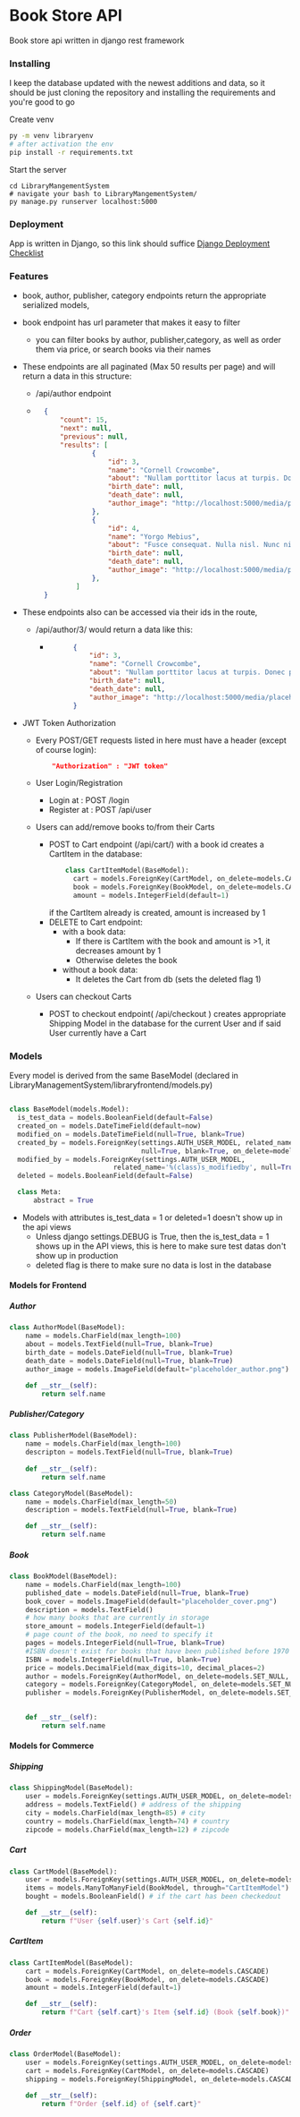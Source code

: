 # Book Store API
Book store api written in django rest framework

### Installing

I keep the database updated with the newest additions and data, so it should be just cloning the repository and installing the requirements and you're good to go

Create venv
```bash
py -m venv libraryenv
# after activation the env
pip install -r requirements.txt
```

Start the server
```
cd LibraryMangementSystem
# navigate your bash to LibraryMangementSystem/
py manage.py runserver localhost:5000
```

### Deployment
App is written in Django, so this link should suffice [Django Deployment Checklist](https://docs.djangoproject.com/en/3.1/howto/deployment/checklist/) 

### Features

- book, author, publisher, category endpoints return the appropriate serialized models,
- book endpoint has url parameter that makes it easy to filter 
  - you can filter books by author, publisher,category, as well as order them via price, or search books via their names
- These endpoints are all paginated (Max 50 results per page) and will return a data in this structure:
    - /api/author endpoint 
    - ```json
        {
            "count": 15,
            "next": null,
            "previous": null,
            "results": [
                    {
                        "id": 3,
                        "name": "Cornell Crowcombe",
                        "about": "Nullam porttitor lacus at turpis. Donec posuere metus vitae ipsum. Aliquam non mauris.\r\n\r\nMorbi non lectus. Aliquam sit amet diam in magna bibendum imperdiet. Nullam orci pede, venenatis non, sodales sed, tincidunt eu, felis.\r\n\r\nFusce posuere felis sed lacus. Morbi sem mauris, laoreet ut, rhoncus aliquet, pulvinar sed, nisl. Nunc rhoncus dui vel sem.\r\n\r\nSed sagittis. Nam congue, risus semper porta volutpat, quam pede lobortis ligula, sit amet eleifend pede libero quis orci. Nullam molestie nibh in lectus.",
                        "birth_date": null,
                        "death_date": null,
                        "author_image": "http://localhost:5000/media/placeholder_author.png"
                    },
                    {
                        "id": 4,
                        "name": "Yorgo Mebius",
                        "about": "Fusce consequat. Nulla nisl. Nunc nisl.\r\n\r\nDuis bibendum, felis sed interdum venenatis, turpis enim blandit mi, in porttitor pede justo eu massa. Donec dapibus. Duis at velit eu est congue elementum.\r\n\r\nIn hac habitasse platea dictumst. Morbi vestibulum, velit id pretium iaculis, diam erat fermentum justo, nec condimentum neque sapien placerat ante. Nulla justo.\r\n\r\nAliquam quis turpis eget elit sodales scelerisque. Mauris sit amet eros. Suspendisse accumsan tortor quis turpis.\r\n\r\nSed ante. Vivamus tortor. Duis mattis egestas metus.",
                        "birth_date": null,
                        "death_date": null,
                        "author_image": "http://localhost:5000/media/placeholder_author.png"
                    },
                ]
        }
      ```
- These endpoints also can be accessed via their ids in the route, 
    - /api/author/3/ would return a data like this:
        - ```json
                {
                    "id": 3,
                    "name": "Cornell Crowcombe",
                    "about": "Nullam porttitor lacus at turpis. Donec posuere metus vitae ipsum. Aliquam non mauris.\r\n\r\nMorbi non lectus. Aliquam sit amet diam in magna bibendum imperdiet. Nullam orci pede, venenatis non, sodales sed, tincidunt eu, felis.\r\n\r\nFusce posuere felis sed lacus. Morbi sem mauris, laoreet ut, rhoncus aliquet, pulvinar sed, nisl. Nunc rhoncus dui vel sem.\r\n\r\nSed sagittis. Nam congue, risus semper porta volutpat, quam pede lobortis ligula, sit amet eleifend pede libero quis orci. Nullam molestie nibh in lectus.",
                    "birth_date": null,
                    "death_date": null,
                    "author_image": "http://localhost:5000/media/placeholder_author.png"
                }
          ```

- JWT Token Authorization
  - Every POST/GET requests listed in here must have a header (except of course login):
    ```json
        "Authorization" : "JWT token" 
    ```
    
  - User Login/Registration
    - Login at : POST /login
    - Register at : POST /api/user

  - Users can add/remove books to/from their Carts
    - POST to Cart endpoint (/api/cart/) with a book id creates a CartItem in the database:
      ```py
          class CartItemModel(BaseModel):
            cart = models.ForeignKey(CartModel, on_delete=models.CASCADE)   
            book = models.ForeignKey(BookModel, on_delete=models.CASCADE)   
            amount = models.IntegerField(default=1) 
      ```
      if the CartItem already is created, amount is increased by 1
    - DELETE to Cart endpoint:
        - with a book data:
            - If there is CartItem with the book and amount is >1, it decreases amount by 1
            - Otherwise deletes the book
        - without a book data:
            - It deletes the Cart from db (sets the deleted flag 1)
            
  - Users can checkout Carts
    - POST to checkout endpoint( /api/checkout ) creates appropriate Shipping Model in the database for the current User and if said User currently have a Cart

### Models

Every model is derived from the same BaseModel (declared in LibraryManagementSystem/libraryfrontend/models.py)

```py

class BaseModel(models.Model):
  is_test_data = models.BooleanField(default=False) 
  created_on = models.DateTimeField(default=now)
  modified_on = models.DateTimeField(null=True, blank=True)
  created_by = models.ForeignKey(settings.AUTH_USER_MODEL, related_name='%(class)s_createdby', 
                                 null=True, blank=True, on_delete=models.SET_NULL)
  modified_by = models.ForeignKey(settings.AUTH_USER_MODEL,
                          related_name='%(class)s_modifiedby', null=True, blank=True, on_delete=models.SET_NULL)
  deleted = models.BooleanField(default=False)

  class Meta:
      abstract = True
```

- Models with attributes is_test_data = 1 or deleted=1 doesn't show up in the api views
  - Unless django settings.DEBUG is True, then the is_test_data = 1 shows up in the API views, this is here to make sure test datas don't show up in production
  - deleted flag is there to make sure no data is lost in the database

#### Models for Frontend

##### Author

```py
class AuthorModel(BaseModel):
    name = models.CharField(max_length=100)
    about = models.TextField(null=True, blank=True)
    birth_date = models.DateField(null=True, blank=True)
    death_date = models.DateField(null=True, blank=True)
    author_image = models.ImageField(default="placeholder_author.png")

    def __str__(self):
        return self.name
```

##### Publisher/Category
```py
class PublisherModel(BaseModel):
    name = models.CharField(max_length=100)
    descripton = models.TextField(null=True, blank=True)
    
    def __str__(self):
        return self.name

class CategoryModel(BaseModel):
    name = models.CharField(max_length=50)
    description = models.TextField(null=True, blank=True)

    def __str__(self):
        return self.name
```

##### Book
```py
class BookModel(BaseModel):
    name = models.CharField(max_length=100)
    published_date = models.DateField(null=True, blank=True)
    book_cover = models.ImageField(default="placeholder_cover.png")
    description = models.TextField()
    # how many books that are currently in storage
    store_amount = models.IntegerField(default=1)
    # page count of the book, no need to specify it
    pages = models.IntegerField(null=True, blank=True)
    #ISBN doesn't exist for books that have been published before 1970
    ISBN = models.IntegerField(null=True, blank=True)
    price = models.DecimalField(max_digits=10, decimal_places=2)
    author = models.ForeignKey(AuthorModel, on_delete=models.SET_NULL, null=True, blank=True)
    category = models.ForeignKey(CategoryModel, on_delete=models.SET_NULL, null=True, blank=True)
    publisher = models.ForeignKey(PublisherModel, on_delete=models.SET_NULL, null=True, blank=True)
    

    def __str__(self):
        return self.name
```

#### Models for Commerce

##### Shipping
```py
class ShippingModel(BaseModel):
    user = models.ForeignKey(settings.AUTH_USER_MODEL, on_delete=models.CASCADE)
    address = models.TextField() # address of the shipping
    city = models.CharField(max_length=85) # city
    country = models.CharField(max_length=74) # country
    zipcode = models.CharField(max_length=12) # zipcode
```

##### Cart
```py
class CartModel(BaseModel):
    user = models.ForeignKey(settings.AUTH_USER_MODEL, on_delete=models.CASCADE)
    items = models.ManyToManyField(BookModel, through="CartItemModel")
    bought = models.BooleanField() # if the cart has been checkedout

    def __str__(self):
        return f"User {self.user}'s Cart {self.id}"
```

##### CartItem
```py
class CartItemModel(BaseModel):
    cart = models.ForeignKey(CartModel, on_delete=models.CASCADE)
    book = models.ForeignKey(BookModel, on_delete=models.CASCADE)
    amount = models.IntegerField(default=1)

    def __str__(self):
        return f"Cart {self.cart}'s Item {self.id} (Book {self.book})"
```

##### Order
```py
class OrderModel(BaseModel):
    user = models.ForeignKey(settings.AUTH_USER_MODEL, on_delete=models.SET_NULL, blank=True, null=True)
    cart = models.ForeignKey(CartModel, on_delete=models.CASCADE)
    shipping = models.ForeignKey(ShippingModel, on_delete=models.CASCADE)
    
    def __str__(self):
        return f"Order {self.id} of {self.cart}"
```





















